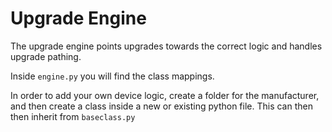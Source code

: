# Upgrade Engine

The upgrade engine points upgrades towards the correct logic and handles upgrade pathing.

Inside `engine.py` you will find the class mappings.



In order to add your own device logic, create a folder for the manufacturer, and then create a class inside a new or existing python file.
This can then then inherit from `baseclass.py`